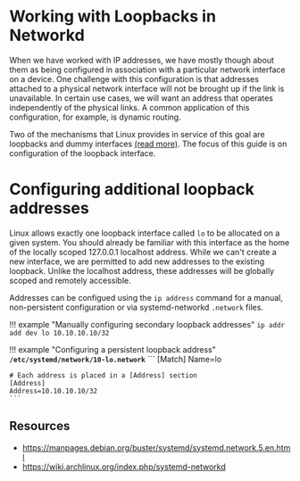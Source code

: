 # Working with Loopbacks in Networkd

When we have worked with IP addresses, we have mostly though about them as being configured in association with a particular network interface on a device. One challenge with this configuration is that addresses attached to a physical network interface will not be brought up if the link is unavailable. In certain use cases, we will want an address that operates independently of the physical links. A common application of this configuration, for example, is dynamic routing. 

Two of the mechanisms that Linux provides in service of this goal are loopbacks and dummy interfaces [(read more)](/resources/dummy-interfaces). The focus of this guide is on configuration of the loopback interface.

# Configuring additional loopback addresses
Linux allows exactly one loopback interface called `lo` to be allocated on a given system. You should already be familiar with this interface as the home of the locally scoped 127.0.0.1 localhost address. While we can't create a new interface, we are permitted to add new addresses to the existing loopback. Unlike the localhost address, these addresses will be globally scoped and remotely accessible.

Addresses can be configued using the `ip address` command for a manual, non-persistent configuration or via systemd-networkd `.network` files.

!!! example "Manually configuring secondary loopback addresses"
    ```
    ip addr add dev lo 10.10.10.10/32
    ```

!!! example "Configuring a persistent loopback address"
    __`/etc/systemd/network/10-lo.network`__
    ```
    [Match]
    Name=lo

    # Each address is placed in a [Address] section
    [Address]
    Address=10.10.10.10/32
    ```

## Resources
* https://manpages.debian.org/buster/systemd/systemd.network.5.en.html
* https://wiki.archlinux.org/index.php/systemd-networkd
